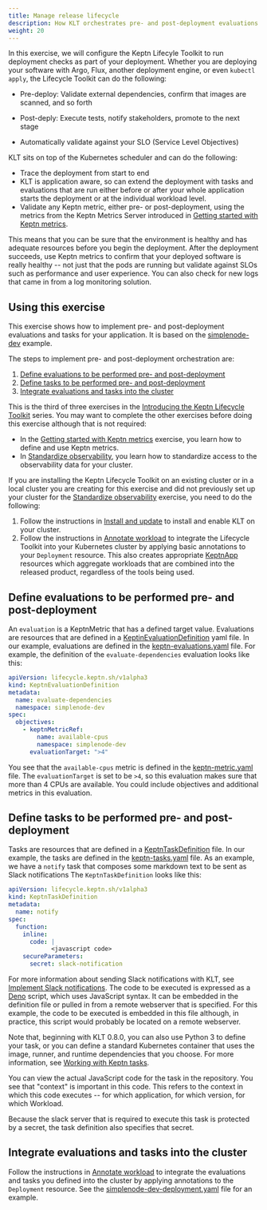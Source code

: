 ```yaml
---
title: Manage release lifecycle
description: How KLT orchestrates pre- and post-deployment evaluations and tasks
weight: 20
---
```


In this exercise, we will configure the Keptn Lifecyle Toolkit
to run deployment checks as part of your deployment.
Whether you are deploying your software with
Argo, Flux, another deployment engine, or even `kubectl apply`,
the Lifecycle Toolkit can do the following:

* Pre-deploy: Validate external dependencies,
  confirm that images are scanned, and so forth

* Post-deply: Execute tests, notify stakeholders,
  promote to the next stage

* Automatically validate against your SLO (Service Level Objectives)

KLT sits on top of the Kubernetes scheduler
and can do the following:

* Trace the deployment from start to end
* KLT is application aware,
  so can extend the deployment with tasks and evaluations that
  are run either before or after your whole application starts the deployment
  or at the individual workload level.
* Validate any Keptn metric,
  either pre- or post-deployment,
  using the metrics from the Keptn Metrics Server introduced in
  [Getting started with Keptn metrics](usecase_metrics.md).

This means that you can be sure that the environment is healthy
and has adequate resources before you begin the deployment.
After the deployment succeeds,
use Keptn metrics to confirm that your deployed software is really healthy --
not just that the pods are running but validate against SLOs
such as performance and user experience.
You can also check for new logs that came in from a log monitoring solution.

## Using this exercise

This exercise shows how to implement
pre- and post-deployment evaluations and tasks
for your application.
It is based on the
[simplenode-dev](https://github.com/keptn-sandbox/klt-on-k3s-with-argocd)
example.

The steps to implement pre- and post-deployment orchestration are:

1. [Define evaluations to be performed pre- and post-deployment](#define-evaluations-to-be-performed-pre--and-post-deployment)
1. [Define tasks to be performed pre- and post-deployment](#define-tasks-to-be-performed-pre--and-post-deployment)
1. [Integrate evaluations and tasks into the cluster](#integrate-evaluations-and-tasks-into-the-cluster)

This is the third of three exercises in the
[Introducing the Keptn Lifecycle Toolkit](_index.md)
series.
You may want to complete the other exercises before doing this exercise
although that is not required:

* In the
  [Getting started with Keptn metrics](usecase_metrics.md)
  exercise, you learn how to define and use Keptn metrics.
* In [Standardize observability](usecase-observability.md),
  you learn how to standardize access
  to the observability data for your cluster.

If you are installing the Keptn Lifecycle Toolkit on an existing cluster
or in a local cluster you are creating for this exercise
and did not previously set up your cluster for the
[Standardize observability](usecase-observability.md) exercise,
you need to do the following:

1. Follow the instructions in
   [Install and update](../install/_index.md)
   to install and enable KLT on your cluster.
1. Follow the instructions in
   [Annotate workload](../../implementing/integrate/#basic-annotations)
   to integrate the Lifecycle Toolkit into your Kubernetes cluster
   by applying basic annotations to your `Deployment` resource.
   This also creates appropriate
   [KeptnApp](../../yaml-crd-ref/app.md) resources
   which aggregate workloads that are combined into the released product,
   regardless of the tools being used.

## Define evaluations to be performed pre- and post-deployment

An `evaluation` is a KeptnMetric that has a defined target value.
Evaluations are resources that are defined in a
[KeptinEvaluationDefinition](../yaml-crd-ref/evaluationdefinition.md)
yaml file.
In our example, evaluations are defined in the
[keptn-evaluations.yaml](https://github.com/keptn-sandbox/klt-on-k3s-with-argocd/blob/main/simplenode-dev/keptn-evaluations.yaml)
file.
For example, the definition of the `evaluate-dependencies` evaluation
looks like this:

```yaml
apiVersion: lifecycle.keptn.sh/v1alpha3
kind: KeptnEvaluationDefinition
metadata:
  name: evaluate-dependencies
  namespace: simplenode-dev
spec:
  objectives:
    - keptnMetricRef:
        name: available-cpus
        namespace: simplenode-dev
      evaluationTarget: ">4"
```

You see that the `available-cpus` metric is defined in the
[keptn-metric.yaml](https://github.com/keptn-sandbox/klt-on-k3s-with-argocd/blob/main/simplenode-dev/keptn-metric.yaml)
file.
The `evaluationTarget` is set to be `>4`,
so this evaluation makes sure that more than 4 CPUs are available.
You could include objectives and additional metrics in this evaluation.

## Define tasks to be performed pre- and post-deployment

Tasks are resources that are defined in a
[KeptnTaskDefinition](../yaml-crd-ref/taskdefinition.md)
file.
In our example, the tasks are defined in the
[keptn-tasks.yaml](https://github.com/keptn-sandbox/klt-on-k3s-with-argocd/blob/main/simplenode-dev/keptn-tasks.yaml)
file.
As an example,
we have a `notify` task that composes some markdown text
to be sent as Slack notifications
The `KeptnTaskDefinition` looks like this:

```yaml
apiVersion: lifecycle.keptn.sh/v1alpha3
kind: KeptnTaskDefinition
metadata:
  name: notify
spec:
  function:
    inline:
      code: | 
            <javascript code>
    secureParameters:
      secret: slack-notification
```

For more information about sending Slack notifications with KLT, see
[Implement Slack notifications](../implementing/slack.md).
The code to be executed is expressed as a
[Deno](https://deno.land/)
script, which uses JavaScript syntax.
It can be embedded in the definition file
or pulled in from a remote webserver that is specified.
For this example, the code to be executed is embedded in this file
although, in practice,
this script would probably be located on a remote webserver.

Note that, beginning with KLT 0.8.0,
you can also use Python 3 to define your task,
or you can define a standard Kubernetes container
that uses the image, runner, and runtime dependencies that you choose.
For more information, see
[Working with Keptn tasks](../implementing/tasks).

You can view the actual JavaScript code for the task in the repository.
You see that "context" is important in this code.
This refers to the context in which this code executes --
for which application, for which version, for which Workload.

Because the slack server that is required to execute this task
is protected by a secret, the task definition also specifies that secret.

## Integrate evaluations and tasks into the cluster

Follow the instructions in
[Annotate workload](../implementing/integrate/#pre--and-post-deployment-checks)
to integrate the evaluations and tasks you defined
into the cluster
by applying annotations to the `Deployment` resource.
See the
[simplenode-dev-deployment.yaml](https://github.com/keptn-sandbox/klt-on-k3s-with-argocd/blob/main/simplenode-dev/simplenode-dev-deployment.yaml)
file for an example.

